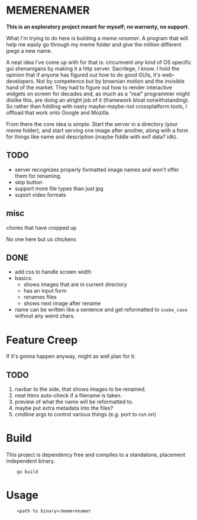 # MEMERENAMER

**This is an exploratory project meant for myself; no warranty, no support.**

What I'm trying to do here is building a _meme renamer_. A program that will
help me easily go through my meme folder and give the million different jpegs a
new name.

A neat idea I've come up with for that is: circumvent *any* kind of OS specific
gui shenanigans by making it a http server. Sacrilege, I know. I hold the
opinion that if anyone has figured out how to do good GUIs, it's
web-developers. Not by competence but by brownian motion and the invisible hand
of the market. They had to figure out how to render interactive widgets on
screen for decades and, as much as a "real" programmer might dislike this, are
doing an alright job of it (framework bloat notwithstanding). So rather than
fiddling with nasty maybe-maybe-not crossplatform tools, I offload that work
onto Google and Mozilla.

From there the core idea is simple. Start the server in a directory (your meme
folder), and start serving one image after another, along with a form for
things like name and description (maybe fiddle with exif data? idk).

## TODO

- server recognizes properly formatted image names and won't offer them for renaming.
- skip button
- support more file types than just jpg
- suport video formats

## misc

chores that have cropped up

No one here but us chickens

## DONE

- add css to handle screen width
- basics:
  - shows images that are in current directory
  - has an input form
  - renames files
  - shows next image after rename
- name can be written like a sentence and get reformatted to `snake_case` without any weird chars.


# Feature Creep

If it's gonna happen anyway, might as well plan for it.

## TODO

1. navbar to the side, that shows images to be renamed.
2. neat htmx auto-check if a filename is taken.
3. preview of what the name will be reformatted to.
4. maybe put extra metadata into the files?
5. cmdline args to control various things (e.g. port to run on)


# Build

This project is dependency free and compiles to a standalone, placement independent binary.

```{bash}
    go build
```


# Usage

```{bash}
    <path to binary>/memerenamer
```
